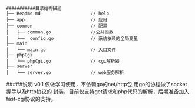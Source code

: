 	###########目录结构描述
	├── Readme.md                   // help
	├── app                         // 应用
	├── common                      // 配置
	│   ├── common.go               //公共函数
	│   └──  config.go              // 系统依赖的全局变量
	├── main                      
	│   └── main.go                 // 入口文件
	├── phpCgi                      
	│   └── phpCgi.go               // cgi解析器
	├── server                      
	│   └── server.go               // web服务解析
#####说明 v0.1
仅做学习使用，不依赖go的net/http包,用go的协程做了socket握手以及http协议的
封装，目前仅支持get请求和php代码的解析，后期准备加入fast-cgi协议的支持。
